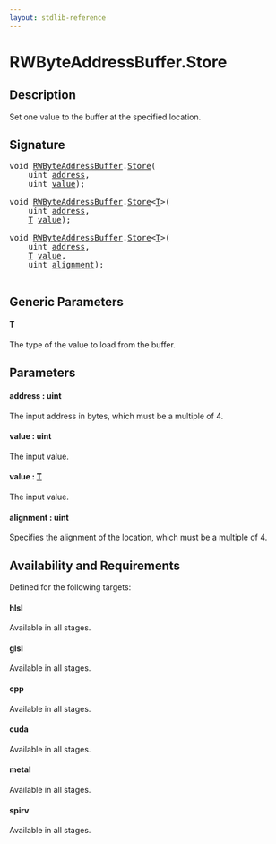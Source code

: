 ```yaml
---
layout: stdlib-reference
---
```


# RWByteAddressBuffer\.Store

## Description

Set one value to the buffer at the specified location.



## Signature 

<pre>
<span class="code_keyword">void</span> <a href="index.md" class="code_type">RWByteAddressBuffer</a>.<a href="store-0.md">Store</a>(
    <span class="code_keyword">uint</span> <a href="store-0.md#decl-address" class="code_param">address</a>,
    <span class="code_keyword">uint</span> <a href="store-0.md#decl-value" class="code_param">value</a>);

<span class="code_keyword">void</span> <a href="index.md" class="code_type">RWByteAddressBuffer</a>.<a href="store-0.md">Store</a>&lt;<a href="store-0.md#typeparam-T" class="code_type">T</a>&gt;(
    <span class="code_keyword">uint</span> <a href="store-0.md#decl-address" class="code_param">address</a>,
    <a href="store-0.md#typeparam-T" class="code_type">T</a> <a href="store-0.md#decl-value" class="code_param">value</a>);

<span class="code_keyword">void</span> <a href="index.md" class="code_type">RWByteAddressBuffer</a>.<a href="store-0.md">Store</a>&lt;<a href="store-0.md#typeparam-T" class="code_type">T</a>&gt;(
    <span class="code_keyword">uint</span> <a href="store-0.md#decl-address" class="code_param">address</a>,
    <a href="store-0.md#typeparam-T" class="code_type">T</a> <a href="store-0.md#decl-value" class="code_param">value</a>,
    <span class="code_keyword">uint</span> <a href="store-0.md#decl-alignment" class="code_param">alignment</a>);

</pre>

## Generic Parameters

####  <a id="typeparam-T"></a>T
The type of the value to load from the buffer.


## Parameters

####  <a id="decl-address"></a>address  : uint
The input address in bytes, which must be a multiple of 4.

####  <a id="decl-value"></a>value  : uint
The input value.

####  <a id="decl-value"></a>value  : [T](store-0.md#typeparam-T)
The input value.

####  <a id="decl-alignment"></a>alignment  : uint
Specifies the alignment of the location, which must be a multiple of 4.


## Availability and Requirements

Defined for the following targets:

#### hlsl
Available in all stages.

#### glsl
Available in all stages.

#### cpp
Available in all stages.

#### cuda
Available in all stages.

#### metal
Available in all stages.

#### spirv
Available in all stages.




<script>
// Fix .md links to .html when on ReadTheDocs
if (window.location.hostname.includes('readthedocs') || 
    window.location.hostname.includes('rtfd.io')) {
  document.addEventListener('DOMContentLoaded', function() {
    const links = document.querySelectorAll('a');
    links.forEach(link => {
      const href = link.getAttribute('href');
      if (href && href.includes('.md')) {
        // This regex will handle .md links with or without fragment identifiers or query parameters
        link.href = link.href.replace(/(.+)\.md(#[^?]*)?(\?.*)?$/, '$1.html$2$3');
      }
    });
  });
}
</script>

